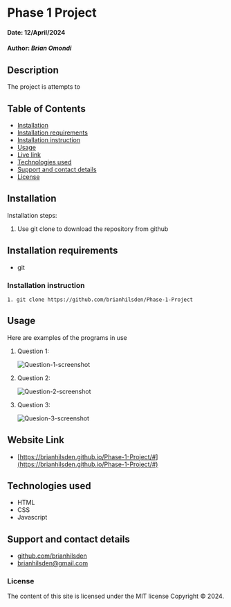 # Phase 1 Project
#### Date: 12/April/2024

#### Author: *Brian Omondi*

## Description  
The project is attempts to

## Table of Contents
- [Installation](#installation)
- [Installation requirements](#installation-requirements)
- [Installation instruction](#installation-instruction)
- [Usage](#usage)
- [Live link](#website-link)
- [Technologies used](#technologies-used)
- [Support and contact details](#support-and-contact-details)
- [License](#license)


## Installation
Installation steps:
1. Use git clone to download the repository from github

## Installation requirements
- git 

### Installation instruction
```
1. git clone https://github.com/brianhilsden/Phase-1-Project

```
## Usage
Here are examples of the programs in use
1. Question 1:

    ![Question-1-screenshot](/images/Screenshot%20from%202024-03-29%2023-04-22.png)
    
2. Question 2:

    ![Question-2-screenshot](/images/Screenshot%20from%202024-03-29%2023-06-23.png)

3. Question 3:

    ![Quesion-3-screenshot](/images/Screenshot%20from%202024-03-29%2023-11-49.png)

## Website Link
- [https://brianhilsden.github.io/Phase-1-Project/#](https://brianhilsden.github.io/Phase-1-Project/#)


## Technologies used
- HTML
- CSS
- Javascript

## Support and contact details
- [github.com/brianhilsden](github.com/brianhilsden)
- brianhilsden@gmail.com
### License
The content of this site is licensed under the MIT license
Copyright &copy; 2024.


